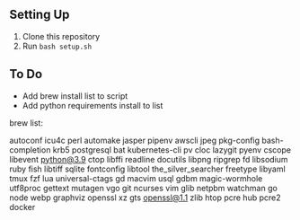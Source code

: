 Setting Up
----------

1. Clone this repository
2. Run `bash setup.sh`






To Do
-----

- Add brew install list to script
- Add python requirements install to list


brew list:

autoconf		icu4c			perl
automake		jasper			pipenv
awscli			jpeg			pkg-config
bash-completion		krb5			postgresql
bat			kubernetes-cli		pv
cloc			lazygit			pyenv
cscope			libevent		python@3.9
ctop			libffi			readline
docutils		libpng			ripgrep
fd			libsodium		ruby
fish			libtiff			sqlite
fontconfig		libtool			the_silver_searcher
freetype		libyaml			tmux
fzf			lua			universal-ctags
gd			macvim			usql
gdbm			magic-wormhole		utf8proc
gettext			mutagen			vgo
git			ncurses			vim
glib			netpbm			watchman
go			node			webp
graphviz		openssl			xz
gts			openssl@1.1		zlib
htop			pcre
hub			pcre2
docker
